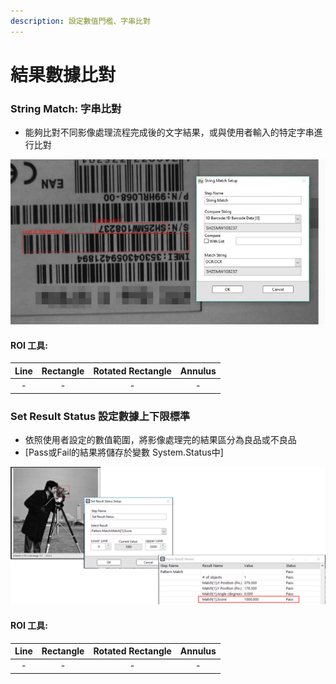 ```yaml
---
description: 設定數值門檻、字串比對
---
```


# 結果數據比對

### String Match: 字串比對

* 能夠比對不同影像處理流程完成後的文字結果，或與使用者輸入的特定字串進行比對

![](../../.gitbook/assets/tu-pian-31.jpg)

#### ROI 工具:

| Line | Rectangle | Rotated Rectangle | Annulus |
| :---: | :---: | :---: | :---: |
| - | - | - | - |

### Set Result Status 設定數據上下限標準

* 依照使用者設定的數值範圍，將影像處理完的結果區分為良品或不良品
* \[Pass或Fail的結果將儲存於變數 System.Status中\]

![](../../.gitbook/assets/tu-pian-40.png)

#### ROI 工具:

| Line | Rectangle | Rotated Rectangle | Annulus |
| :---: | :---: | :---: | :---: |
| - | - | - | - |

